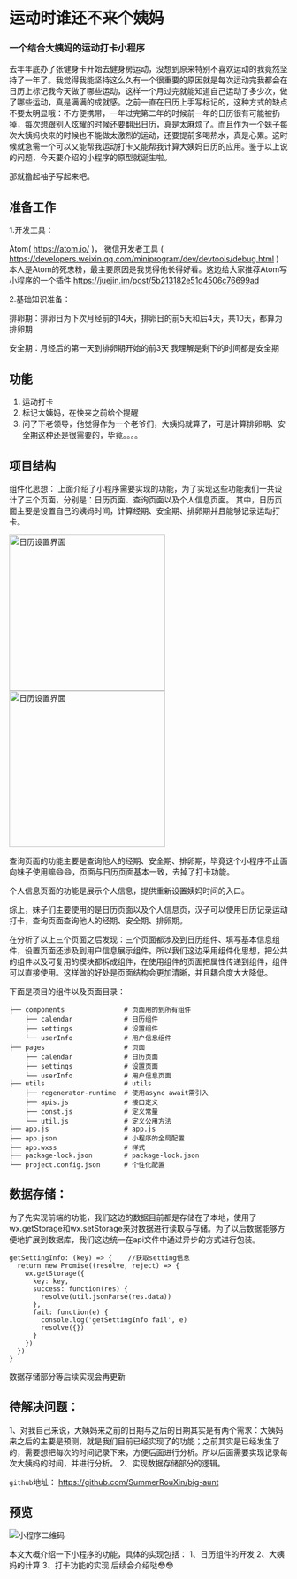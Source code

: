# 运动时谁还不来个姨妈

### 一个结合大姨妈的运动打卡小程序

去年年底办了张健身卡开始去健身房运动，没想到原来特别不喜欢运动的我竟然坚持了一年了。我觉得我能坚持这么久有一个很重要的原因就是每次运动完我都会在日历上标记我今天做了哪些运动，这样一个月过完就能知道自己运动了多少次，做了哪些运动，真是满满的成就感。之前一直在日历上手写标记的，这种方式的缺点不要太明显哦：不方便携带，一年过完第二年的时候前一年的日历很有可能被扔掉，每次想跟别人炫耀的时候还要翻出日历，真是太麻烦了。而且作为一个妹子每次大姨妈快来的时候也不能做太激烈的运动，还要提前多喝热水，真是心累。这时候就急需一个可以又能帮我运动打卡又能帮我计算大姨妈日历的应用。鉴于以上说的问题，今天要介绍的小程序的原型就诞生啦。

那就撸起袖子写起来吧。

## 准备工作

1.开发工具：

Atom( https://atom.io/ )， 微信开发者工具 ( https://developers.weixin.qq.com/miniprogram/dev/devtools/debug.html )
本人是Atom的死忠粉，最主要原因是我觉得他长得好看。这边给大家推荐Atom写小程序的一个插件
https://juejin.im/post/5b213182e51d4506c76699ad

2.基础知识准备：

排卵期：排卵日为下次月经前的14天，排卵日的前5天和后4天，共10天，都算为排卵期

安全期：月经后的第一天到排卵期开始的前3天  我理解是剩下的时间都是安全期

## 功能

1. 运动打卡
2. 标记大姨妈，在快来之前给个提醒
3. 问了下老领导，他觉得作为一个老爷们，大姨妈就算了，可是计算排卵期、安全期这种还是很需要的，毕竟。。。。

## 项目结构

组件化思想：
上面介绍了小程序需要实现的功能，为了实现这些功能我们一共设计了三个页面，分别是：日历页面、查询页面以及个人信息页面。
其中，日历页面主要是设置自己的姨妈时间，计算经期、安全期、排卵期并且能够记录运动打卡。

<img src='./readmePic/calendar_set.png' alt='日历设置界面' style='width: 282px;'/>
<img src='./readmePic/calendar_show.png' alt='日历设置界面' style='width: 282px;'/>

查询页面的功能主要是查询他人的经期、安全期、排卵期，毕竟这个小程序不止面向妹子使用嘛😄😄，页面与日历页面基本一致，去掉了打卡功能。

个人信息页面的功能是展示个人信息，提供重新设置姨妈时间的入口。

综上，妹子们主要使用的是日历页面以及个人信息页，汉子可以使用日历记录运动打卡，查询页面查询他人的经期、安全期、排卵期。

在分析了以上三个页面之后发现：三个页面都涉及到日历组件、填写基本信息组件，设置页面还涉及到用户信息展示组件。所以我们这边采用组件化思想，把公共的组件以及可复用的模块都拆成组件，在使用组件的页面把属性传递到组件，组件可以直接使用。这样做的好处是页面结构会更加清晰，并且耦合度大大降低。

下面是项目的组件以及页面目录：

```
├── components               # 页面用的到所有组件
    ├── calendar             # 日历组件
    ├── settings             # 设置组件
    └── userInfo             # 用户信息组件
├── pages                    # 页面
    ├── calendar             # 日历页面
    ├── settings             # 设置页面
    └── userInfo             # 用户信息页面
├── utils                    # utils
    ├── regenerator-runtime  # 使用async await需引入
    ├── apis.js              # 接口定义
    ├── const.js             # 定义常量
    └── util.js              # 定义公用方法
├── app.js                   # app.js
├── app.json                 # 小程序的全局配置
├── app.wxss                 # 样式
├── package-lock.json        # package-lock.json
└── project.config.json      # 个性化配置
```

## 数据存储：
为了先实现前端的功能，我们这边的数据目前都是存储在了本地，使用了wx.getStorage和wx.setStorage来对数据进行读取与存储。为了以后数据能够方便地扩展到数据库，我们这边统一在api文件中通过异步的方式进行包装。

```
getSettingInfo: (key) => {    //获取setting信息
  return new Promise((resolve, reject) => {
    wx.getStorage({
      key: key,
      success: function(res) {
        resolve(util.jsonParse(res.data))
      },
      fail: function(e) {
        console.log('getSettingInfo fail', e)
        resolve({})
      }
    })
  })
}
```

数据存储部分等后续实现会再更新

## 待解决问题：
1、对我自己来说，大姨妈来之前的日期与之后的日期其实是有两个需求：大姨妈来之后的主要是预测，就是我们目前已经实现了的功能；之前其实是已经发生了的，需要想把每次的时间记录下来，方便后面进行分析。所以后面需要实现记录每次大姨妈的时间，并进行分析。
2、实现数据存储部分的逻辑。

`github`地址：
https://github.com/SummerRouXin/big-aunt

## 预览

![小程序二维码](./readmePic/qrcode.jpg)

本文大概介绍一下小程序的功能，具体的实现包括：
1、日历组件的开发
2、大姨妈的计算
3、打卡功能的实现
后续会介绍哒😳😳